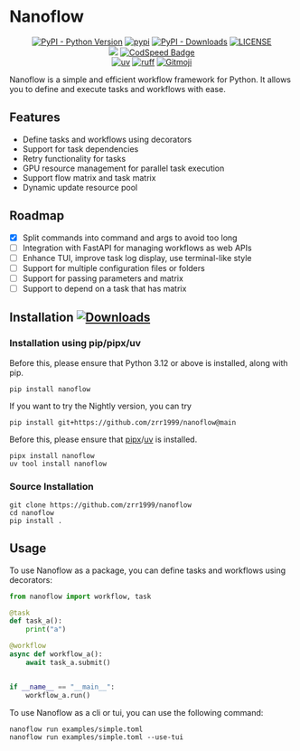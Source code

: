 # Nanoflow

<p align="center">
   <a href="https://python.org/" target="_blank"><img alt="PyPI - Python Version" src="https://img.shields.io/pypi/pyversions/nanoflow?logo=python&style=flat-square"></a>
   <a href="https://pypi.org/project/nanoflow/" target="_blank"><img src="https://img.shields.io/pypi/v/nanoflow?style=flat-square" alt="pypi"></a>
   <a href="https://pypi.org/project/nanoflow/" target="_blank"><img alt="PyPI - Downloads" src="https://img.shields.io/pypi/dm/nanoflow?style=flat-square"></a>
   <a href="LICENSE"><img alt="LICENSE" src="https://img.shields.io/pypi/l/nanoflow?style=flat-square"></a>
   <br/>
   <a href="https://codecov.io/gh/zrr-lab/nanoflow" ><img src="https://codecov.io/gh/zrr-lab/nanoflow/graph/badge.svg?token=l0m6mbJfad"/></a>
   <a href="https://codspeed.io/zrr-lab/nanoflow"><img src="https://img.shields.io/endpoint?url=https://codspeed.io/badge.json" alt="CodSpeed Badge"/></a>
   <br/>
   <a href="https://github.com/astral-sh/uv"><img alt="uv" src="https://img.shields.io/endpoint?url=https://raw.githubusercontent.com/astral-sh/uv/main/assets/badge/v0.json&style=flat-square"></a>
   <a href="https://github.com/astral-sh/ruff"><img alt="ruff" src="https://img.shields.io/endpoint?url=https://raw.githubusercontent.com/astral-sh/ruff/main/assets/badge/v2.json&style=flat-square"></a>
   <a href="https://gitmoji.dev"><img alt="Gitmoji" src="https://img.shields.io/badge/gitmoji-%20😜%20😍-FFDD67?style=flat-square"></a>
</p>

Nanoflow is a simple and efficient workflow framework for Python. It allows you to define and execute tasks and workflows with ease.

## Features

- Define tasks and workflows using decorators
- Support for task dependencies
- Retry functionality for tasks
- GPU resource management for parallel task execution
- Support flow matrix and task matrix
- Dynamic update resource pool

## Roadmap

- [x] Split commands into command and args to avoid too long
- [ ] Integration with FastAPI for managing workflows as web APIs
- [ ] Enhance TUI, improve task log display, use terminal-like style
- [ ] Support for multiple configuration files or folders
- [ ] Support for passing parameters and matrix
- [ ] Support to depend on a task that has matrix

## Installation [![Downloads](https://pepy.tech/badge/nanoflow)](https://pepy.tech/project/nanoflow)

### Installation using pip/pipx/uv

Before this, please ensure that Python 3.12 or above is installed, along with pip.

```shell
pip install nanoflow
```

If you want to try the Nightly version, you can try

```shell
pip install git+https://github.com/zrr1999/nanoflow@main
```

Before this, please ensure that [pipx](https://github.com/pypa/pipx)/[uv](https://github.com/astral-sh/uv) is installed.

```shell
pipx install nanoflow
uv tool install nanoflow
```

### Source Installation

```shell
git clone https://github.com/zrr1999/nanoflow
cd nanoflow
pip install .
```

## Usage

To use Nanoflow as a package, you can define tasks and workflows using decorators:

```python
from nanoflow import workflow, task

@task
def task_a():
    print("a")

@workflow
async def workflow_a():
    await task_a.submit()


if __name__ == "__main__":
    workflow_a.run()
```

To use Nanoflow as a cli or tui, you can use the following command:

```shell
nanoflow run examples/simple.toml
nanoflow run examples/simple.toml --use-tui
```
